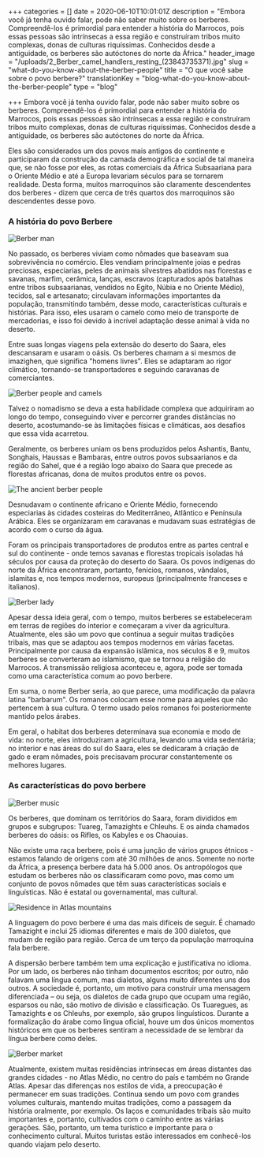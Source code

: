 +++
categories = []
date = 2020-06-10T10:01:01Z
description = "Embora você já tenha ouvido falar, pode não saber muito sobre os berberes. Compreendê-los é primordial para entender a história do Marrocos, pois essas pessoas são intrínsecas a essa região e construíram tribos muito complexas, donas de culturas riquíssimas. Conhecidos desde a antiguidade, os berberes são autóctones do norte da África."
header_image = "/uploads/2_Berber_camel_handlers_resting_(23843735371).jpg"
slug = "what-do-you-know-about-the-berber-people"
title = "O que você sabe sobre o povo berbere?"
translationKey = "blog-what-do-you-know-about-the-berber-people"
type = "blog"

+++
Embora você já tenha ouvido falar, pode não saber muito sobre os berberes. Compreendê-los é primordial para entender a história do Marrocos, pois essas pessoas são intrínsecas a essa região e construíram tribos muito complexas, donas de culturas riquíssimas. Conhecidos desde a antiguidade, os berberes são autóctones do norte da África.

Eles são considerados um dos povos mais antigos do continente e participaram da construção da camada demográfica e social de tal maneira que, se não fosse por eles, as rotas comerciais da África Subsaariana para o Oriente Médio e até a Europa levariam séculos para se tornarem realidade. Desta forma, muitos marroquinos são claramente descendentes dos berberes - dizem que cerca de três quartos dos marroquinos são descendentes desse povo.

### **A história do povo Berbere**

![Berber man](/uploads/berber14879486401_83b0b99321_b.jpg "Berber man")

No passado, os berberes viviam como nômades que baseavam sua sobrevivência no comércio. Eles vendiam principalmente joias e pedras preciosas, especiarias, peles de animais silvestres abatidos nas florestas e savanas, marfim, cerâmica, lanças, escravos (capturados após batalhas entre tribos subsaarianas, vendidos no Egito, Núbia e no Oriente Médio), tecidos, sal e artesanato; circulavam informações importantes da população, transmitindo também, desse modo, características culturais e histórias. Para isso, eles usaram o camelo como meio de transporte de mercadorias, e isso foi devido à incrível adaptação desse animal à vida no deserto.

Entre suas longas viagens pela extensão do deserto do Saara, eles descansaram e usaram o oásis. Os berberes chamam a si mesmos de imazighen, que significa "homens livres". Eles se adaptaram ao rigor climático, tornando-se transportadores e seguindo caravanas de comerciantes.

![Berber people and camels](/uploads/1581154572863.jpg)

Talvez o nomadismo se deva a esta habilidade complexa que adquiriram ao longo do tempo, conseguindo viver e percorrer grandes distâncias no deserto, acostumando-se às limitações físicas e climáticas, aos desafios que essa vida acarretou.

Geralmente, os berberes uniam os bens produzidos pelos Ashantis, Bantu, Songhais, Haussas e Bambaras, entre outros povos subsaarianos e da região do Sahel, que é a região logo abaixo do Saara que precede as florestas africanas, dona de muitos produtos entre os povos.

![The ancient berber people](/uploads/Mali1974-151_hg.jpg "The ancient berber people")

Desnudavam o continente africano e Oriente Médio, fornecendo especiarias às cidades costeiras do Mediterrâneo, Atlântico e Península Arábica. Eles se organizaram em caravanas e mudavam suas estratégias de acordo com o curso da água.

Foram os principais transportadores de produtos entre as partes central e sul do continente - onde temos savanas e florestas tropicais isoladas há séculos por causa da proteção do deserto do Saara. Os povos indígenas do norte da África encontraram, portanto, fenícios, romanos, vândalos, islamitas e, nos tempos modernos, europeus (principalmente franceses e italianos).

![Berber lady](/uploads/berber_lady.jpg "Berber lady")

Apesar dessa ideia geral, com o tempo, muitos berberes se estabeleceram em terras de regiões do interior e começaram a viver da agricultura. Atualmente, eles são um povo que continua a seguir muitas tradições tribais, mas que se adaptou aos tempos modernos em várias facetas. Principalmente por causa da expansão islâmica, nos séculos 8 e 9, muitos berberes se converteram ao islamismo, que se tornou a religião do Marrocos. A transmissão religiosa aconteceu e, agora, pode ser tomada como uma característica comum ao povo berbere.

Em suma, o nome Berber seria, ao que parece, uma modificação da palavra latina "barbarum". Os romanos colocam esse nome para aqueles que não pertencem à sua cultura. O termo usado pelos romanos foi posteriormente mantido pelos árabes.

Em geral, o habitat dos berberes determinava sua economia e modo de vida: no norte, eles introduziram a agricultura, levando uma vida sedentária; no interior e nas áreas do sul do Saara, eles se dedicaram à criação de gado e eram nômades, pois precisavam procurar constantemente os melhores lugares.

### **As características do povo berbere**

![Berber music](/uploads/berbermusic9548217541_aefe6579c4_b.jpg "Berber music")

Os berberes, que dominam os territórios do Saara, foram divididos em grupos e subgrupos: Tuareg, Tamazights e Chleuhs. E os ainda chamados berberes do oásis: os Rifles, os Kabyles e os Chaouias.

Não existe uma raça berbere, pois é uma junção de vários grupos étnicos - estamos falando de origens com até 30 milhões de anos. Somente no norte da África, a presença berbere data há 5.000 anos. Os antropólogos que estudam os berberes não os classificaram como povo, mas como um conjunto de povos nômades que têm suas características sociais e linguísticas. Não é estatal ou governamental, mas cultural.

![Residence in Atlas mountains](/uploads/1581153330881.jpg "Residence in Atlas mountains")

A linguagem do povo berbere é uma das mais difíceis de seguir. É chamado Tamazight e inclui 25 idiomas diferentes e mais de 300 dialetos, que mudam de região para região. Cerca de um terço da população marroquina fala berbere.

A dispersão berbere também tem uma explicação e justificativa no idioma. Por um lado, os berberes não tinham documentos escritos; por outro, não falavam uma língua comum, mas dialetos, alguns muito diferentes uns dos outros. A sociedade é, portanto, um motivo para construir uma mensagem diferenciada – ou seja, os dialetos de cada grupo que ocupam uma região, esparsos ou não, são motivo de divisão e classificação. Os Tuaregues, as Tamazights e os Chleuhs, por exemplo, são grupos linguísticos. Durante a formalização do árabe como língua oficial, houve um dos únicos momentos históricos em que os berberes sentiram a necessidade de se lembrar da língua berbere como deles.

![Berber market](/uploads/market-canopy-stall-vendor.jpg "Berber market")

Atualmente, existem muitas residências intrínsecas em áreas distantes das grandes cidades - no Atlas Médio, no centro do país e também no Grande Atlas. Apesar das diferenças nos estilos de vida, a preocupação é permanecer em suas tradições. Continua sendo um povo com grandes volumes culturais, mantendo muitas tradições, como a passagem da história oralmente, por exemplo. Os laços e comunidades tribais são muito importantes e, portanto, cultivados com o caminho entre as várias gerações. São, portanto, um tema turístico e importante para o conhecimento cultural. Muitos turistas estão interessados ​​em conhecê-los quando viajam pelo deserto.